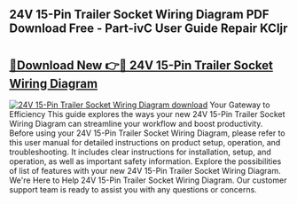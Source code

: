 ## 24V 15-Pin Trailer Socket Wiring Diagram PDF Download Free - Part-ivC User Guide Repair KCIjr

# <h2><a href="http://dfse70.blite.top/?on=24V+15-Pin+Trailer+Socket+Wiring+Diagram">🔗Download New 👉🔴 24V 15-Pin Trailer Socket Wiring Diagram</a></h2>

[![24V 15-Pin Trailer Socket Wiring Diagram download](https://i.imgur.com/lujVjoI.png)](http://dfse70.blite.top/?on=24V+15-Pin+Trailer+Socket+Wiring+Diagram)
Your Gateway to Efficiency This guide explores the ways your new 24V 15-Pin Trailer Socket Wiring Diagram can streamline your workflow and boost productivity. Before using your 24V 15-Pin Trailer Socket Wiring Diagram, please refer to this user manual for detailed instructions on product setup, operation, and troubleshooting. It includes clear instructions for installation, setup, and operation, as well as important safety information. Explore the possibilities of list of features with your new 24V 15-Pin Trailer Socket Wiring Diagram. We're Here to Help 24V 15-Pin Trailer Socket Wiring Diagram. Our customer support team is ready to assist you with any questions or concerns.
